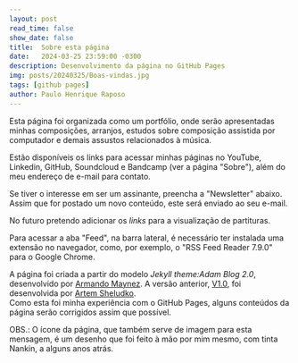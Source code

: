 ```yaml
---
layout: post
read_time: false
show_date: false
title:  Sobre esta página
date:   2024-03-25 23:59:00 -0300                   
description: Desenvolvimento da página no GitHub Pages              
img: posts/20240325/Boas-vindas.jpg           
tags: [github pages]                       
author: Paulo Henrique Raposo             
---
```

<center><img src="./assets/img/posts/20240325/Boas-vindas.png" alt="image" hidden/></center>

Esta página foi organizada como um portfólio, onde serão apresentadas minhas composições, arranjos, estudos sobre composição assistida por computador e demais assustos relacionados à música.                

Estão disponíveis os links para acessar minhas páginas no YouTube, Linkedin, GitHub, Soundcloud e Bandcamp (ver a página "Sobre"), além do meu endereço de e-mail para contato.             

Se tiver o interesse em ser um assinante, preencha a "Newsletter" abaixo. Assim que for postado um novo conteúdo, este será enviado ao seu e-mail. 

No futuro pretendo adicionar os *links* para a visualização de partituras.               

Para acessar a aba "Feed", na barra lateral, é necessário ter instalada uma extensão no navegador, como, por exemplo, o "RSS Feed Reader 7.9.0" para o Google Chrome.      

A página foi criada a partir do modelo *Jekyll theme:Adam Blog 2.0*, desenvolvido por [Armando Maynez](https://github.com/amaynez). A versão anterior, [V1.0](https://github.com/artemsheludko/adam-blog), foi desenvolvida por [Artem Sheludko](https://github.com/artemsheludko).                                     
Como esta foi minha experiência com o GitHub Pages, alguns conteúdos da página serão corrigidos assim que possível. 

OBS.: O ícone da página, que também serve de imagem para esta mensagem, é um desenho que foi feito à mão por mim mesmo, com tinta Nankin, a alguns anos atrás.                           
 
 
 